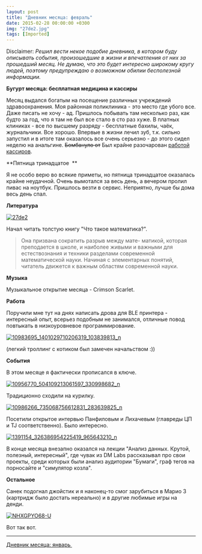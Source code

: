 ```yaml
---
layout: post
title: "Дневник месяца: февраль"
date: 2015-02-28 00:00:00 +0300
img: "27de2.jpg"
tags: [Imported]
---
```


Disclaimer:
_Решил вести некое подобие дневника, в котором буду описывать события, произошедшие в жизни и впечатления от них за прошедший месяц. Не думаю, что это будет интересно широкому кругу людей, поэтому предупреждаю о возможном обилии бесполезной информации._

**Бугурт месяца: бесплатная медицина и кассиры**

Месяц выдался богатым на посещение различных учреждений здравоохранения. Моя районная поликлиника - это место где убого все. Даже писать не хочу - ад. Пришлось побывать там несколько раз, как будто за год, что я там не был все стало в сто раз хуже. В платных клиниках - все по высшему разряду - бесплатные бахилы, чаёк, журнальчики. Все хорошо. Впервые в жизни лечил зуб, т.к. сильно запустил и в итоге там оказалось все очень серьезно - до этого сидел неделю на анальгине. ~~Бомбануло от~~ Был крайне разочарован [работой кассиров](https://blog.alexeyev.me/2015/02/butthurt/).

**Пятница тринадцатое  **

Я не особо верю во всякие приметы, но пятница тринадцатое оказалась крайне неудачной. Очень вымотался за весь день, а вечером пролил пивас на ноутбук. Пришлось везти в сервис. Неприятно, лучше бы дома весь день спал.

**Литература**

[![27de2](/blog/assets/img/27de2.jpg)](/blog/assets/img/27de2.jpg)

Начал читать толстую книгу "Что такое математика?".

> Она призвана сократить разрыв между мате- матикой, которая преподается в школе, и наиболее живыми и важными для естествознания и техники разделами современной математической науки. Начиная с элементарных понятий, читатель движется к важным областям современной науки.

**Музыка**

Музыкальное открытие месяца - Crimson Scarlet. 

**Работа**

Поручили мне тут на днях написать дрова для BLE принтера - интересный опыт, всерьез подобным не занимался, отличные повод повтыкать в низкоуровневое программирование.

[![10983695_1401029710206319_103839813_n](/blog/assets/img/10983695_1401029710206319_103839813_n.jpg)](/blog/assets/img/10983695_1401029710206319_103839813_n.jpg)

(легкий троллинг с котиком был замечен начальством :))

**События**

В этом месяце я фактически прописался в ключе.

[![10956770_504109213061597_330998682_n](/blog/assets/img/10956770_504109213061597_330998682_n.jpg)](/blog/assets/img/10956770_504109213061597_330998682_n.jpg)

Традиционно сходили на курилку.

[![10986266_735068756612831_283639825_n](/blog/assets/img/10986266_735068756612831_283639825_n.jpg)](/blog/assets/img/10986266_735068756612831_283639825_n.jpg)

Посетили открытое интервью Панфиловым и Лихачевым (главреды ЦП и TJ соответственно). Было интересно.

[![1391154_326386954225419_965643210_n](/blog/assets/img/1391154_326386954225419_965643210_n.jpg)](/blog/assets/img/1391154_326386954225419_965643210_n.jpg)

В конце месяца внезапно оказался на лекции "Анализ данных. Крутой, полезный, интересный", где чувак из DM Labs рассказывал про свои проекты, среди которых были анализ аудитории "Бумаги", граф тегов на порносайте и "симулятор козла".

**Остальное**

Санек подогнал джойстик и я наконец-то смог зарубиться в Марио 3 (картридж было достать нереально) и в другие любимые игры на денди.

[![NHXGPYO68-U](/blog/assets/img/NHXGPYO68-U.jpg)](/blog/assets/img/NHXGPYO68-U.jpg)

Вот так вот.

* * *

[Дневник месяца: январь ](https://blog.alexeyev.me/2015/02/diary-jan/)